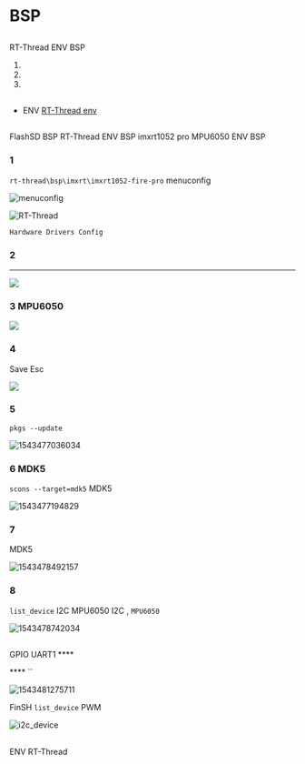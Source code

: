 # BSP 

## 

 RT-Thread  ENV  BSP 



1. 
2. 
3. 

## 

-  ENV [RT-Thread env ](https://www.rt-thread.org/document/site/programming-manual/env/env/)

## 

 FlashSD BSP RT-Thread  ENV  BSP  imxrt1052 pro  MPU6050  ENV  BSP 

### 1

 `rt-thread\bsp\imxrt\imxrt1052-fire-pro`  menuconfig 

![ menuconfig](figures/menuconfig_apolo.png)



![RT-Thread ](figures/config1.png)

 `Hardware Drivers Config`

### 2

 ************

![ ](figures/config2.png)

### 3 MPU6050 

![ ](figures/mpu6050.png)

### 4

 Save  Esc 

![](figures/save.png)

### 5

 `pkgs --update` 

![1543477036034](figures/update.png)

### 6 MDK5 

 `scons --target=mdk5`  MDK5 

![1543477194829](figures/scons_mdk5.png)

### 7

 MDK5 

![1543478492157](figures/complise.png)

### 8

 `list_device`  I2C MPU6050  I2C , `MPU6050` 

![1543478742034](figures/i2c_device1.png)

## 

GPIO  UART1 **** 

 ****  ``

![1543481275711](figures/on_chip_config.png)

 FinSH  `list_device`  PWM 

![i2c_device](figures/pwm_device.png)

## 

 ENV  RT-Thread 
